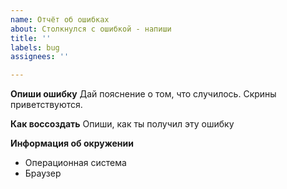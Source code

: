 ```yaml
---
name: Отчёт об ошибках
about: Столкнулся с ошибкой - напиши
title: ''
labels: bug
assignees: ''

---
```


**Опиши ошибку**
Дай пояснение о том, что случилось. Скрины приветствуются.

**Как воссоздать**
Опиши, как ты получил эту ошибку

**Информация об окружении**
 - Операционная система
 - Браузер
